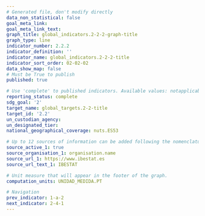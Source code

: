 ```yaml
---
# Generated file, don't modify directly
data_non_statistical: false
goal_meta_link:
goal_meta_link_text:
graph_title: global_indicators.2-2-2-graph-title
graph_type: line
indicator_number: 2.2.2
indicator_definition: ''
indicator_name: global_indicators.2-2-2-title
indicator_sort_order: 02-02-02
data_show_map: false
# Must be True to publish
published: true

# Use 'complete' to published indicators. Available values: notapplicable, notstarted, inprogress, complete
reporting_status: complete
sdg_goal: '2'
target_name: global_targets.2-2-title
target_id: '2.2'
un_custodian_agency:
un_designated_tier:
national_geographical_coverage: nuts.ES53

# Up to 12 sources of information can be added following the nomenclature source_active_N, source_organisation_N, etc. being N a number from 1 to 12
source_active_1: true
source_organisation_1: organisation.name
source_url_1: https://www.ibestat.es
source_url_text_1: IBESTAT

# Unit measure that will appear in the footer of the graph.
computation_units: UNIDAD_MEDIDA.PT

# Navigation
prev_indicator: 1-a-2
next_indicator: 2-4-1
---
```

